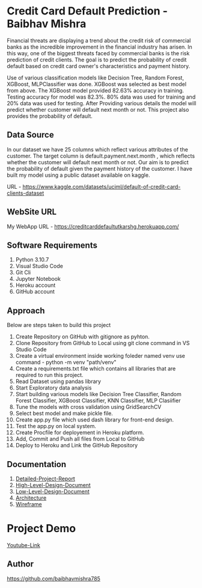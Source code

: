 
# Credit Card Default Prediction - Baibhav Mishra

Financial threats are displaying a trend about the credit risk of commercial banks as the incredible improvement in the financial industry has arisen. In this way, one of the biggest threats faced by commercial banks is the risk prediction of credit clients. The goal is to predict the probability of credit default based on credit card owner's characteristics and payment history.

Use of various classification models like Decision Tree, Random Forest, XGBoost, MLPClassifier was done. XGBoost was selected as best model from above. The XGBoost model provided 82.63% accuracy in training. Testing accuracy for model was 82.3%. 80% data was used for training and 20% data was used for testing.
After Providing various details the model will predict whether customer will default next month or not. This project also provides the probability of default.

## Data Source

In our dataset we have 25 columns which reflect various attributes of the customer. The target column is default.payment.next.month , which reflects whether the customer will default next month or not. Our aim is to predict the probability of default given the payment history of the customer. I have built my model using a public dataset available on kaggle.

URL - https://www.kaggle.com/datasets/uciml/default-of-credit-card-clients-dataset

## WebSite URL

My WebApp URL - https://creditcarddefaultutkarshg.herokuapp.com/

## Software Requirements 

1) Python 3.10.7
2) Visual Studio Code
3) Git Cli
4) Jupyter Notebook
5) Heroku account
6) GitHub account

## Approach

Below are steps taken to build this project
1) Create Repository on GitHub with gitignore as pyhton.
2) Clone Repository from GitHub to Local using git clone command in VS Studio Code
3) Create a virtual environment inside working foleder named venv use command - python -m venv "path/venv"
4) Create a requirements.txt file which contains all libraries that are required to run this project.
5) Read Dataset using pandas library
6) Start Exploratory data analysis
7) Start building various models like Decision Tree Classifier, Random Forest Classifier, XGBoost Classifier, KNN Classifier, MLP Clasiifier
8) Tune the models with cross validation using GridSearchCV
9) Select best model and make pickle file.
10) Create app.py file which used dash library for front-end design.
11) Test the app.py on local system.
12) Create Procfile for deployement in Heroku platform.
13) Add, Commit and Push all files from Local to GitHub
14) Deploy to Heroku and Link the GitHub Repository

## Documentation

1) [Detailed-Project-Report](https://drive.google.com/file/d/1_DuqYwWFZDtCR-zMlmSWCd04-XJIXwMo/view?usp=sharing)
2) [High-Level-Design-Document](https://drive.google.com/file/d/1iiKu75WIoyreuKWTatyDh-U22bl-oHnf/view?usp=sharing)
3) [Low-Level-Design-Document](https://drive.google.com/file/d/1KnLZ-3xE1ZVwfcVjgvPE9o0IaRPr8w1w/view?usp=sharing)
4) [Architecture](https://drive.google.com/file/d/1eC8BhaQe0DSRfXkELuCuTZf3Gb98Vvq1/view?usp=sharing)
5) [Wireframe](https://drive.google.com/file/d/1GAQbhLFYdGvJDUwVYL33Iav3zJvbIBup/view?usp=sharing)

# Project Demo

[Youtube-Link](https://www.youtube.com/watch?v=ltktrNRSWEU)


## Author

https://github.com/baibhavmishra785












